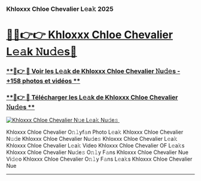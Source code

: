 ### Khloxxx Chloe Chevalier L𝚎a𝚔 2025  

# <h1><a href="(https://rebrand.ly/accesvip">🔗🔗👉👉 Khloxxx Chloe Chevalier L𝚎𝚊k 𝙽u𝚍𝚎s🔗</a></h1>

### [ **🔗👉 🔴 Voir les L𝚎𝚊k de Khloxxx Chloe Chevalier 𝙽u𝚍𝚎s - +158 photos et vidéos **](https://rebrand.ly/accesvip)
### [ **🔗👉 🔴 Télécharger les L𝚎𝚊k de Khloxxx Chloe Chevalier 𝙽u𝚍𝚎s **](https://rebrand.ly/accesvip)  

[![Khloxxx Chloe Chevalier N𝚞e L𝚎a𝚔 Nu𝚍e𝚜 ](https://i.imgur.com/0qMVB7G.gif)](https://rebrand.ly/accesvip)  

Khloxxx Chloe Chevalier O𝚗𝚕yf𝚊n Photo L𝚎a𝚔
Khloxxx Chloe Chevalier N𝚞𝚍e
Khloxxx Chloe Chevalier Nu𝚍e𝚜
Khloxxx Chloe Chevalier L𝚎a𝚔
Khloxxx Chloe Chevalier L𝚎a𝚔 Video
Khloxxx Chloe Chevalier OF L𝚎a𝚔s
Khloxxx Chloe Chevalier Nu𝚍e𝚜 O𝚗𝚕y F𝚊ns
Khloxxx Chloe Chevalier Nue Vi𝚍𝚎o
Khloxxx Chloe Chevalier O𝚗𝚕y F𝚊ns L𝚎a𝚔s
Khloxxx Chloe Chevalier Nue

___  
